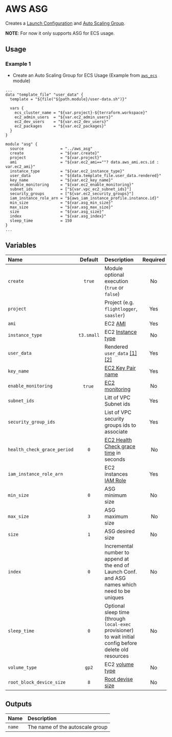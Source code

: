 # AWS ASG

Creates a [Launch Configuration](https://docs.aws.amazon.com/autoscaling/ec2/userguide/LaunchConfiguration.html) and [Auto Scaling Group](https://docs.aws.amazon.com/autoscaling/plans/userguide/what-is-aws-auto-scaling.html).

**NOTE**: For now it only supports ASG for ECS usage.

## Usage

### Example 1

- Create an Auto Scaling Group for ECS Usage (Example from [`aws_ecs`](https://github.com/koombea/terraform_modules/tree/master/aws_ecs) module)

```hcl
...
data "template_file" "user_data" {
  template = "${file("${path.module}/user-data.sh")}"

  vars {
    ecs_cluster_name = "${var.project}-${terraform.workspace}"
    ec2_admin_users  = "${var.ec2_admin_users}"
    ec2_dev_users    = "${var.ec2_dev_users}"
    ec2_packages     = "${var.ec2_packages}"
  }
}

module "asg" {
  source                = "../aws_asg"
  create                = "${var.create}"
  project               = "${var.project}"
  ami                   = "${var.ec2_ami==""? data.aws_ami.ecs.id : var.ec2_ami}"
  instance_type         = "${var.ec2_instance_type}"
  user_data             = "${data.template_file.user_data.rendered}"
  key_name              = "${var.ec2_key_name}"
  enable_monitoring     = "${var.ec2_enable_monitoring}"
  subnet_ids            = ["${var.vpc_ec2_subnet_ids}"]
  security_groups       = ["${var.ec2_security_groups}"]
  iam_instance_role_arn = "${aws_iam_instance_profile.instance.id}"
  min_size              = "${var.asg_min_size}"
  max_size              = "${var.asg_max_size}"
  size                  = "${var.asg_size}"
  index                 = "${var.asg_index}"
  sleep_time            = 150
}
...
```

## Variables

| Name                        |  Default   | Description                                                                                                                                                       | Required |
| :-------------------------- | :--------: | :---------------------------------------------------------------------------------------------------------------------------------------------------------------- | :------: |
| `create`                    |   `true`   | Module optional execution (`true` or `false`)                                                                                                                     |    No    |
| `project`                   |            | Project (e.g. `flightlogger`, `saasler`)                                                                                                                          |   Yes    |
| `ami`                       |            | EC2 [AMI](https://docs.aws.amazon.com/AWSEC2/latest/UserGuide/AMIs.html)                                                                                          |   Yes    |
| `instance_type`             | `t3.small` | EC2 [Instance type](https://aws.amazon.com/ec2/instance-types/)                                                                                                   |    No    |
| `user_data`                 |            | Rendered `user_data` [[1]](https://docs.aws.amazon.com/AWSEC2/latest/UserGuide/user-data.html)[[2]](https://www.terraform.io/docs/providers/template/d/file.html) |   Yes    |
| `key_name`                  |            | [EC2 Key Pair name](https://console.aws.amazon.com/ec2/v2/home?region=us-east-1#KeyPairs:sort=keyName)                                                            |   Yes    |
| `enable_monitoring`         |  `true`    | [EC2 monitoring](https://docs.aws.amazon.com/autoscaling/ec2/userguide/as-instance-monitoring.html)                                                               |    No    |
| `subnet_ids`                |            | Litt of VPC Subnet ids                                                                                                                                            |   Yes    |
| `security_group_ids`        |            | List of VPC security groups ids to associate                                                                                                                      |   Yes    |
| `health_check_grace_period` |    `0`     | [EC2 Health Check grace time](https://docs.aws.amazon.com/autoscaling/ec2/userguide/healthcheck.html) in seconds                                                  |    No    |
| `iam_instance_role_arn`     |            | EC2 instances [IAM Role](https://docs.aws.amazon.com/autoscaling/ec2/userguide/us-iam-role.html)                                                                  |   Yes    |
| `min_size`                  |    `0`     | ASG minimum size                                                                                                                                                  |    No    |
| `max_size`                  |    `3`     | ASG maximum size                                                                                                                                                  |    No    |
| `size`                      |    `1`     | ASG desired size                                                                                                                                                  |    No    |
| `index`                     |    `0`     | Incremental number to append at the end of Launch Conf. and ASG names which need to be uniques                                                                    |    No    |
| `sleep_time`                |    `0`     | Optional sleep time (through `local-exec` provisioner) to wait initial config before delete old resources                                                         |    No    |
| `volume_type`               |   `gp2`    | EC2 [volume type](https://docs.aws.amazon.com/AWSEC2/latest/UserGuide/EBSVolumeTypes.html)                                                                        |    No    |
| `root_block_device_size`    |    `8`     | [Root devise size](https://docs.aws.amazon.com/AWSEC2/latest/UserGuide/block-device-mapping-concepts.html)                                                        |    No    |

## Outputs

| Name   | Description                     |
| :----- | :------------------------------ |
| `name` | The name of the autoscale group |
